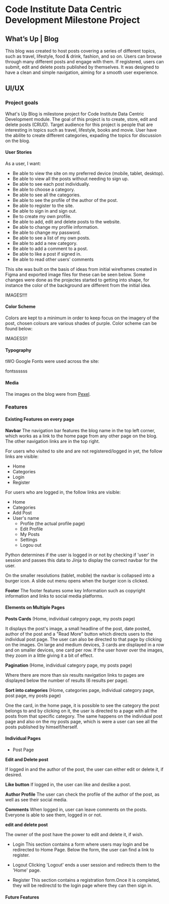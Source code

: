 # Code Institute Data Centric Development Milestone Project

## What’s Up | Blog

This blog was created to host posts covering a series of different topics, such as travel, lifestyle, food & drink, fashion, and so on. Users can browse through many different posts and engage with them. If registered, users can submit, edit and delete posts published by themselves. It was designed to have a clean and simple navigation, aiming for a smooth user experience. 

## UI/UX
### Project goals

What's Up Blog is milestone project for Code Institute Data Centric Development module. The goal of this project is to create, store, edit and delete posts (CRUD). Target audience for this project is people that are interesting in topics such as travel, lifestyle, books and movie. User have the abilite to create different categories, expading the topics for discussion on the blog. 

#### User Stories
As a user, I want: 

* Be able to view the site on my preferred device (mobile, tablet, desktop).
* Be able to view all the posts without needing to sign up.
* Be able to see each post individually.
* Be able to choose a category.
* Be able to see all the categories.
* Be able to see the profile of the author of the post.
* Be able to register to the site.
* Be able to sign in and sign out. 
* Be to create my own profile.
* Be able to add, edit and delete posts to the website.
* Be able to change my profile information.
* Be able to change my password.
* Be able to see a list of my own posts.
* Be able to add a new category.
* Be able to add a comment to a post.
* Be able to like a post if signed in.
* Be able to read other users' comments


This site was built on the basis of ideas from initial wireframes created in Figma and exported image files for these can be seen below. Some changes were done as the projectes started to getting into shape, for instance the color of the background are different from the initial idea. 

IMAGES!!!!

#### Color Scheme
Colors are kept to a minimum in order to keep focus on the imagery of the post, chosen colours are various shades of purple. Color scheme can be found below:

IMAGESS!!

#### Typography
tWO Google Fonts were used across the site:

fontssssss

####  Media

The images on the blog were from [Pexel](https://www.pexels.com/).

### Features

#### Existing Features on every page

**Navbar**
The navigation bar features the blog name in the top left corner, which works as a link to the home page from any other page on the blog. The other navigation links are in the top right. 

For users who visited to site and are not registered/logged in yet, the follow links are visible:

* Home
* Categories
* Login
* Register

For users who are logged in, the follow links are visible:

* Home
* Categories
* Add Post
* User's name 
    * Profile (the actual profile page)
    * Edit Profile
    * My Posts
    * Settings
    * Logou out 

Python determines if the user is logged in or not by checking if 'user' in session and passes this data to Jinja to display the correct navbar for the user.

On the smaller resolutions (tablet, mobile) the navbar is collapsed into a burger icon. A slide out menu opens when the burger icon is clicked.

**Footer**
The footer features some key Information such as copyright information and links to social media platforms.

#### Elements on Multiple Pages

**Posts Cards**
(Home, individual category page, my posts page)

It displays the post's image, a small headline of the post, date posted, author of the post and a "Read More" button which directs users to the individual post page. The user can also be directed to that page by clicking on the images. 
On large and medium devices, 3 cards are displayed in a row and on smaller devices, one card per row. If the user hover over the images, they zoom in a little giving it a bit of effect. 

**Pagination**
(Home, individual category page, my posts page)

Where there are more than six results navigation links to pages are displayed below the number of results (6 results per page).

**Sort into categories**
(Home, categories page, individual category page, post page, my posts page)

One the card, in the home page, it is possible to see the category the post belongs to and by clicking on it, the user is directed to a page with all the posts from that specific category. The same happens on the individual post page and also on the my posts page, which is were a user can see all the posts published by himself/herself.


#### Individual Pages

* Post Page

**Edit and Delete post**

If logged in and the author of the post, the user can either edit or delete it, if desired. 

**Like button**
If logged in, the user can like and deslike a post.

**Author Profile**
The user can check the profile of the author of the post, as well as see their social media. 

**Comments**
When logged in, user can leave comments on the posts. Everyone is able to see them, logged in or not.

**edit and delete post**

The owner of the post have the power to edit and delete it, if wish.

* Login
This section contains a form where users may login and be redirected to Home Page. Below the form, the user can find a link to register.

* Logout
Clicking 'Logout' ends a user session and redirects them to the 'Home' page.

* Register
This section contains a registration form.Once it is completed, they will be redirectd to the login page where they can then sign in.




 


#### Future Features